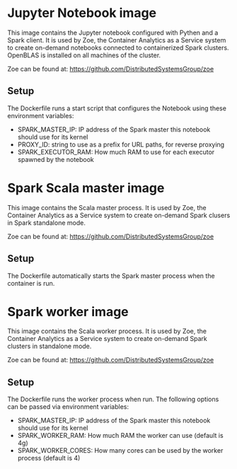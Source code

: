 # Jupyter Notebook image

This image contains the Jupyter notebook configured with Pythen and a Spark client. It is used by Zoe, the Container Analytics as a
Service system to create on-demand notebooks connected to containerized Spark clusters.
OpenBLAS is installed on all machines of the cluster.

Zoe can be found at: https://github.com/DistributedSystemsGroup/zoe

## Setup

The Dockerfile runs a start script that configures the Notebook using these environment variables:

* SPARK\_MASTER\_IP: IP address of the Spark master this notebook should use for its kernel
* PROXY\_ID: string to use as a prefix for URL paths, for reverse proxying
* SPARK\_EXECUTOR\_RAM: How much RAM to use for each executor spawned by the notebook

# Spark Scala master image

This image contains the Scala master process. It is used by Zoe, the Container Analytics as a
Service system to create on-demand Spark clusers in Spark standalone mode.

Zoe can be found at: https://github.com/DistributedSystemsGroup/zoe

## Setup

The Dockerfile automatically starts the Spark master process when the container is run.

# Spark worker image

This image contains the Scala worker process. It is used by Zoe, the Container Analytics as a
Service system to create on-demand Spark clusters in standalone mode.

Zoe can be found at: https://github.com/DistributedSystemsGroup/zoe

## Setup

The Dockerfile runs the worker process when run. The following options can be passed via environment variables:

* SPARK\_MASTER\_IP: IP address of the Spark master this notebook should use for its kernel
* SPARK\_WORKER\_RAM: How much RAM the worker can use (default is 4g)
* SPARK\_WORKER\_CORES: How many cores can be used by the worker process (default is 4)

